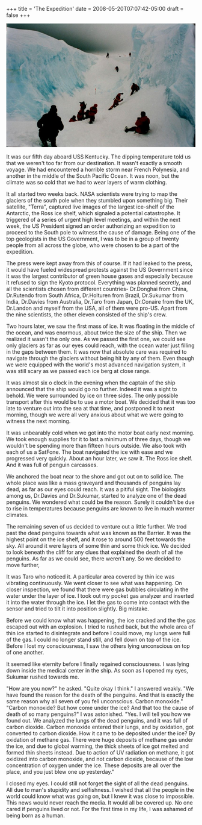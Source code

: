 +++
title = 'The Expedition'
date = 2008-05-20T07:07:42-05:00
draft = false
+++

![ice expedition](../images/expedition.jpg)

It was our fifth day aboard USS Kentucky. The dipping temperature told us that we weren't too far from our destination. It wasn't exactly a smooth voyage. We had encountered a horrible storm near French Polynesia, and another in the middle of the South Pacific Ocean. It was noon, but the climate was so cold that we had to wear layers of warm clothing.

It all started two weeks back. NASA scientists were trying to map the glaciers of the south pole when they stumbled upon something big. Their satellite, "Terra", captured live images of the largest ice-shelf of the Antarctic, the Ross ice shelf, which signaled a potential catastrophe. It triggered of a series of urgent high level meetings, and within the next week, the US President signed an order authorizing an expedition to proceed to the South pole to witness the cause of damage. Being one of the top geologists in the US Government, I was to be in a group of twenty people from all across the globe, who were chosen to be a part of the expedition.

The press were kept away from this of course. If it had leaked to the press, it would have fueled widespread protests against the US Government since it was the largest contributor of green house gases and especially because it refused to sign the Kyoto protocol. Everything was planned secretly, and all the scientists chosen from different countries- Dr.Donghai from China, Dr.Rutendo from South Africa, Dr.Holturen from Brazil, Dr.Sukumar from India, Dr.Davies from Australia, Dr.Taro from Japan, Dr.Conaire from the UK, Dr.Landon and myself from the USA, all of them were pro-US. Apart from the nine scientists, the other eleven consisted of the ship's crew.

Two hours later, we saw the first mass of ice. It was floating in the middle of the ocean, and was enormous, about twice the size of the ship. Then we realized it wasn't the only one. As we passed the first one, we could see only glaciers as far as our eyes could reach, with the ocean water just filling in the gaps between them. It was now that absolute care was required to navigate through the glaciers without being hit by any of them. Even though we were equipped with the world's most advanced navigation system, it was still scary as we passed each ice berg at close range.

It was almost six o clock in the evening when the captain of the ship announced that the ship would go no further. Indeed it was a sight to behold. We were surrounded by ice on three sides. The only possible transport after this would be to use a motor boat. We decided that it was too late to venture out into the sea at that time, and postponed it to next morning, though we were all very anxious about what we were going to witness the next morning.

It was unbearably cold when we got into the motor boat early next morning. We took enough supplies for it to last a minimum of three days, though we wouldn't be spending more than fifteen hours outside. We also took with each of us a SatFone. The boat navigated the ice with ease and we progressed very quickly. About an hour later, we saw it. The Ross ice shelf. And it was full of penguin carcasses.

We anchored the boat near to the shore and got out on to solid ice. The whole place was like a mass graveyard and thousands of penguins lay dead, as far as our eyes could reach. It was a pitiful sight. The biologists among us, Dr.Davies and Dr.Sukumar, started to analyze one of the dead penguins. We wondered what could be the reason. Surely it couldn't be due to rise in temperatures because penguins are known to live in much warmer climates.

The remaining seven of us decided to venture out a little further. We trod past the dead penguins towards what was known as the Barrier. It was the highest point on the ice shelf, and it rose to around 500 feet towards the sky. All around it were layers of some thin and some thick ice. We decided to look beneath the cliff for any clues that explained the death of all the penguins. As far as we could see, there weren't any. So we decided to move further,

It was Taro who noticed it. A particular area covered by thin ice was vibrating continuously. We went closer to see what was happening. On closer inspection, we found that there were gas bubbles circulating in the water under the layer of ice. I took out my pocket gas analyzer and inserted it into the water through the ice. I let the gas to come into contact with the sensor and tried to tilt it into position slightly. Big mistake.

Before we could know what was happening, the ice cracked and the the gas escaped out with an explosion. I tried to rushed back, but the whole area of thin ice started to disintegrate and before I could move, my lungs were full of the gas. I could no longer stand still, and fell down on top of the ice. Before I lost my consciousness, I saw the others lying unconscious on top of one another.

It seemed like eternity before I finally regained consciousness. I was lying down inside the medical center in the ship. As soon as I opened my eyes, Sukumar rushed towards me.

"How are you now?" he asked.
"Quite okay I think." I answered weakly.
"We have found the reason for the death of the penguins. And that is exactly the same reason why all seven of you fell unconscious. Carbon monoxide."
"Carbon monoxide? But how come under the ice? And that too the cause of death of so many penguins?" I was astonished.
"Yes. I will tell you how we found out. We analyzed the lungs of the dead penguins, and it was full of carbon dioxide. Carbon monoxide entered their lungs, and by oxidation, got converted to carbon dioxide. How it came to be deposited under the ice? By oxidation of methane gas. There were huge deposits of methane gas under the ice, and due to global warming, the thick sheets of ice got melted and formed thin sheets instead. Due to action of UV radiation on methane, it got oxidized into carbon monoxide, and not carbon dioxide, because of the low concentration of oxygen under the ice. These deposits are all over the place, and you just blew one up yesterday."

I closed my eyes. I could still not forget the sight of all the dead penguins. All due to man's stupidity and selfishness. I wished that all the people in the world could know what was going on, but I knew it was close to impossible. This news would never reach the media. It would all be covered up. No one cared if penguins lived or not. For the first time in my life, I was ashamed of being born as a human.